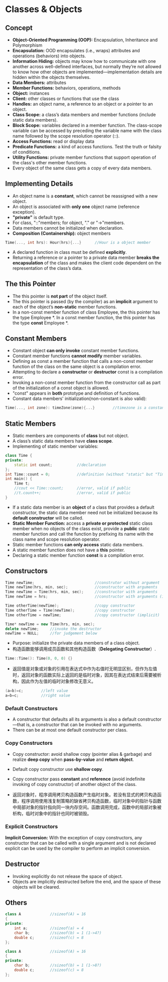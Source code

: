 # Classes & Objects

## Concept

- **Object-Oriented Programming (OOP):** Encapsulation, Inheritance and Polymorphism
- **Encapsulation:** OOD encapsulates (i.e., wraps) attributes and operations (behaviors) into objects.
- **Information Hiding:** objects may know how to communicate with one another across well-defined interfaces, but normally they’re not allowed to know how other objects are implemented—implementation details are hidden within the objects themselves.
- **Data Members:** attributes
- **Member Functions:** behaviors, operations, methods
- **Object:** instances
- **Client:** other classes or functions that use the class
- **Handles:** an object name, a reference to an object or a pointer to an object.
- **Class Scope:** a class’s data members and member functions (include static data members).
- **Block Scope:** variables declared in a member function. The class-scope variable can be accessed by preceding the variable name with the class name followed by the scope resolution operator (::).
- **Access Functions:** read or display data
- **Predicate Functions:** a kind of access functions. Test the truth or falsity of conditions.
- **Utility Functions:** private member functions that support operation of the class's other member functions.
- Every object of the same class gets a copy of every data members.



## Implementing Details

- An object name is a **constant**,  which cannot be reassigned with a new object.
- An object is associated with **only one** object name (reference exception).
- **"private"** is default type.
- For class, "::"members; for object, "." or "->"members.
- Data members cannot be initialized when declaration.
- **Composition (Containership):** object members

```c++
Time(..., int hrs): Hour(hrs){...}		//Hour is a object member
```

- A declared function in class must be defined **explicitly**.
- Returning a reference or a pointer to a private data member **breaks the encapsulation** of the class and makes the client code dependent on the representation of the class’s data.



## The this Pointer

- The this pointer is **not part** of the object itself.
- The this pointer is passed (by the compiler) as an **implicit** argument to each of the object’s **non-static** member functions.
- In a non-const member function of class Employee, the this pointer has the type Employee *. In a const member function, the this pointer has the type **const** Employee *.



## Constant Members

- Constant object **can only invoke** constant member functions.
- Constant member functions **cannot modify** member variables.
- Defining as const a member function that calls a non-const member function of the class on the same object is a compilation error.
- Attempting to declare a **constructor** or **destructor** const is a compilation error.
- Invoking a non-const member function from the constructor call as part of the initialization of a const object is allowed.
- "const" appears in **both** prototype and definition of functions.
- Constant data members' initialization(non-constant is also valid):

```c++
Time(..., int zone): timeZone(zone){...}		//timezone is a constant data member
```



## Static Members

- Static members are components of **class** but not object.
- A class’s static data members have **class scope**.
- Implementing of static member variables:

```c++
class Time {
private:
	static int count;			//declaration
};
int Time::count = 0;			//definition (without "static" but "Time::")
int main() {
    Time t;
    //cout << Time::count;		//error, valid if public
    //t.count++;				//error, valid if public
}
```

- If a static data member is an **object** of a class that provides a default constructor, the static data member need not be initialized because its **default constructor** will be called.
- **Static Member Function:** access a **private or protected** static class member when no objects of the class exist, provide a **public** static member function and call the function by prefixing its name with the class name and scope resolution operator.
- Static member functions **can only access** static data members.
- A static member function does not have a **this** pointer.
- Declaring a static member function **const** is a compilation error.



## Constructors

```c++
Time newTime;							//construtor without argument 
Time newTime(hrs, min, sec);			//constructor with arguments
Time newTime = Time(hrs, min, sec);		//constructor with arguments
Time newTime = hrs;						//constructor with arguments (implicit)

Time otherTime(newTime);				//copy constructor
Time otherTime = Time(newTime);			//copy constructor
Time otherTime = newTime;				//copy constructor (implicit)

Time* newTime = new Time(hrs, min, sec);
delete newTime;		//invoke the destructor
newTime = NULL;		//for judgement below
```

- Purpose: initialize the private data members of a class object.
- 构造函数能够调用成员函数和其他构造函数（**Delegating Constructor**）.

```c++
Time::Time(): Time(0, 0, 0) {}
```

- 返回值是对象或对象的引用在表达式中作为右值时无明显区别，但作为左值时，返回对象的函数实际上返回的是临时对象，因其在表达式结束后需要被析构，因此作为左值的临时对象修改无意义。

```c++
(a=b)=c;		//left value
a=b=c;			//right value
```

### Default Constructors

- A constructor that defaults all its arguments is also a default constructor—that is, a constructor that can be invoked with no arguments.
- There can be at most one default constructor per class.

### Copy Constructors

- Copy constructor: avoid shallow copy (pointer alias & garbage) and realize **deep copy** when **pass-by-value** and **return object**.
- Default copy constructor use **shallow copy**.
- Copy constructor pass **constant** and **reference** (avoid indefinite invoking of copy constructor) of another object of the class.

- 返回对象时，程序调用拷贝构造函数产生临时对象。若没有显式的拷贝构造函数，程序调用使用浅复制策略的缺省拷贝构造函数，临时对象中的指针与函数中局部对象的指针指向同一块内存空间。函数调用完成，函数中的局部对象被析构，临时对象中的指针也同时被销毁。

### Explicit Constructors

**Implicit Conversion:** With the exception of copy constructors, any constructor that can be called with a single argument and is not declared explicit can be used by the compiler to perform an implicit conversion.



## Destructor

- Invoking explicitly do not release the space of object.
- Objects are implicitly destructed before the end, and the space of these objects will be cleared.



## Others

```c++
class A				//sizeof(A) = 16
{   
private:
    int a;			//sizeof(a) = 4
    char b;			//sizeof(b) = 1 (1->4?)
    double c;		//sizeof(c) = 8
};
```

```c++
class A				//sizeof(A) = 16
{   
private:
    char b;			//sizeof(b) = 1 (1->8?)
    double c;		//sizeof(c) = 8
};
```
